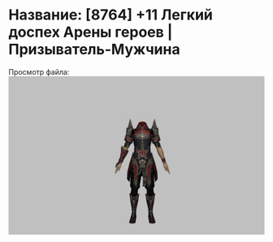 # Название: [8764] +11 Легкий доспех Арены героев | Призыватель-Мужчина

Просмотр файла:
![p080031.png](p080031.png)